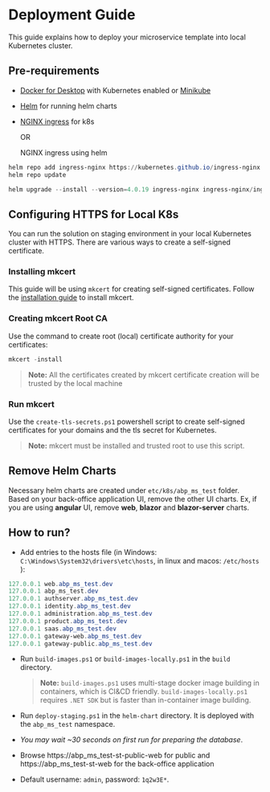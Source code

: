 # Deployment Guide

This guide explains how to deploy your microservice template into local Kubernetes cluster.

 ## Pre-requirements

* [Docker for Desktop](https://www.docker.com/products/docker-desktop/) with Kubernetes enabled or [Minikube](https://minikube.sigs.k8s.io/docs/start/)
* [Helm](https://helm.sh/docs/intro/install/) for running helm charts
* [NGINX ingress](https://kubernetes.github.io/ingress-nginx/deploy/) for k8s

    OR

    NGINX ingress using helm
```powershell
helm repo add ingress-nginx https://kubernetes.github.io/ingress-nginx
helm repo update

helm upgrade --install --version=4.0.19 ingress-nginx ingress-nginx/ingress-nginx
```
## Configuring HTTPS for Local K8s 

You can run the solution on staging environment in your local Kubernetes cluster with HTTPS. There are various ways to create a self-signed certificate. 

### Installing mkcert
This guide will be using `mkcert` for creating self-signed certificates. Follow the [installation guide](https://github.com/FiloSottile/mkcert#installation) to install mkcert.

### Creating mkcert Root CA
Use the command to create root (local) certificate authority for your certificates:
```powershell
mkcert -install
```

> **Note:** All the certificates created by mkcert certificate creation will be trusted by the local machine

### Run mkcert

Use the `create-tls-secrets.ps1` powershell script to create self-signed certificates for your domains and the tls secret for Kubernetes.

> **Note:** mkcert must be installed and trusted root to use this script.

## Remove Helm Charts

Necessary helm charts are created under `etc/k8s/abp_ms_test` folder. Based on your back-office application UI, remove the other UI charts. Ex, if you are using **angular** UI, remove **web**, **blazor** and **blazor-server** charts.

## How to run?

* Add entries to the hosts file (in Windows: `C:\Windows\System32\drivers\etc\hosts`, in linux and macos: `/etc/hosts` ):

````powershell
127.0.0.1 web.abp_ms_test.dev
127.0.0.1 abp_ms_test.dev
127.0.0.1 authserver.abp_ms_test.dev
127.0.0.1 identity.abp_ms_test.dev
127.0.0.1 administration.abp_ms_test.dev
127.0.0.1 product.abp_ms_test.dev
127.0.0.1 saas.abp_ms_test.dev
127.0.0.1 gateway-web.abp_ms_test.dev
127.0.0.1 gateway-public.abp_ms_test.dev
````

* Run `build-images.ps1` or `build-images-locally.ps1` in the `build` directory.

  > **Note:** `build-images.ps1` uses multi-stage docker image building in containers, which is CI&CD friendly. `build-images-locally.ps1` requires `.NET SDK` but is faster than in-container image building.

* Run `deploy-staging.ps1` in the `helm-chart` directory. It is deployed with the `abp_ms_test` namespace.

* *You may wait ~30 seconds on first run for preparing the database*.

* Browse https://abp_ms_test-st-public-web for public and
   https://abp_ms_test-st-web for the back-office application
* Default username: `admin`, password: `1q2w3E*`.

